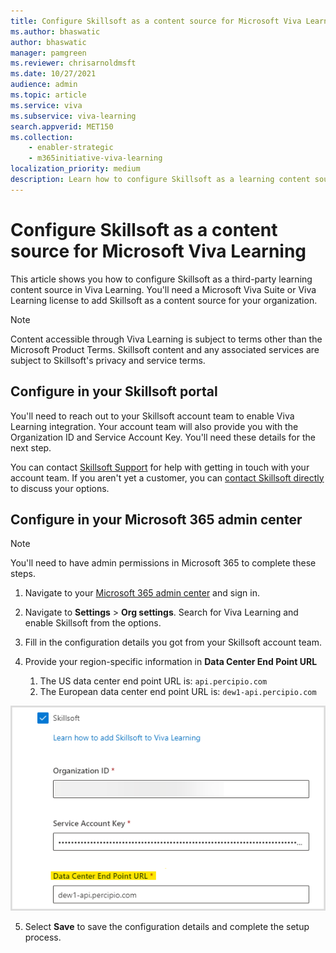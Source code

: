 ```yaml
---
title: Configure Skillsoft as a content source for Microsoft Viva Learning
ms.author: bhaswatic
author: bhaswatic
manager: pamgreen
ms.reviewer: chrisarnoldmsft
ms.date: 10/27/2021
audience: admin
ms.topic: article
ms.service: viva
ms.subservice: viva-learning
search.appverid: MET150
ms.collection: 
    - enabler-strategic
    - m365initiative-viva-learning
localization_priority: medium
description: Learn how to configure Skillsoft as a learning content source for Microsoft Viva Learning.
---
```


# Configure Skillsoft as a content source for Microsoft Viva Learning

This article shows you how to configure Skillsoft as a third-party learning content source in Viva Learning. You'll need a Microsoft Viva Suite or Viva Learning license to add Skillsoft as a content source for your organization.

>[!NOTE]
>Content accessible through Viva Learning is subject to terms other than the Microsoft Product Terms. Skillsoft content and any associated services are subject to Skillsoft's privacy and service terms.

## Configure in your Skillsoft portal

You'll need to reach out to your Skillsoft account team to enable Viva Learning integration. Your account team will also provide you with the Organization ID and Service Account Key. You'll need these details for the next step.

You can contact [Skillsoft Support](https://support.skillsoft.com/percipio/) for help with getting in touch with your account team. If you aren't yet a customer, you can [contact Skillsoft directly](https://www.skillsoft.com/about/contact-us) to discuss your options.

## Configure in your Microsoft 365 admin center

>[!NOTE]
>You'll need to have admin permissions in Microsoft 365 to complete these steps.

1. Navigate to your [Microsoft 365 admin center](https://admin.microsoft.com) and sign in.

2. Navigate to **Settings** > **Org settings**. Search for Viva Learning and enable Skillsoft from the options.

3. Fill in the configuration details you got from your Skillsoft account team.
4.  Provide your region-specific information in **Data Center End Point URL**
    1. The US data center end point URL is: `api.percipio.com`
    1. The European data center end point URL is: `dew1-api.percipio.com`

![Image of the highlighted field where you enter region-specific data center endpoint url.](../media/learning/skillsoft-data-center-end-point-url.png)

5. Select **Save** to save the configuration details and complete the setup process.
